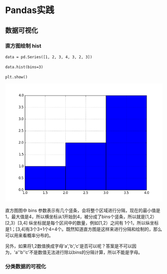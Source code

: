 # Pandas实践

## 数据可视化
### 直方图绘制 hist
```
data = pd.Series([1, 2, 3, 4, 3, 2, 3])

data.hist(bins=3)

plt.show()
```

![直方图](../../res/pandas/hist.png)

直方图图中 bins 参数表示有几个竖条，会将整个区域进行分隔，现在的最小值是1，最大值是4，所以横坐标从1开始到4，被分成了bins个竖条，所以就是[1,2）[2,3）[3,4] 纵坐标就是每个区间中的数量，例如[1,2）之间有 1个1，所以纵坐标是1；[3,4]有3个3+1个4=4个。既然知道直方图是这样来进行分隔和绘制的，那么可以用来看概率分布的。

另外，如果将1,2数值换成字母'a','b','c'是否可以呢？答案是不可以因为，'a''b''c'不是数值无法进行除以bins的分隔计算，所以不能是字母。

### 分类数据的可视化
